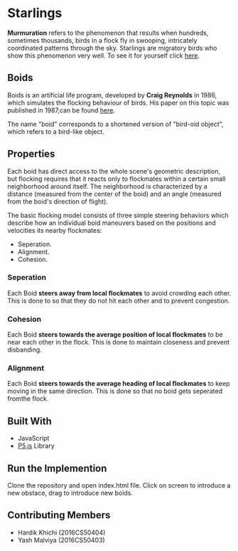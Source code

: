 # Starlings
**Murmuration** refers to the phenomenon that results when hundreds, sometimes thousands, birds in a flock fly in swooping, intricately coordinated patterns through the sky. Starlings are migratory birds who show this phenomenon very well. To see it for yourself click [here](https://www.youtube.com/watch?v=V4f_1_r80RY).

## Boids

Boids is an artificial life program, developed by **Craig Reynolds** in 1986, which simulates the flocking behaviour of birds. His paper on this topic was published in 1987,can be found [here](https://www.red3d.com/cwr/papers/1999/gdc99steer.pdf).

The name "boid" corresponds to a shortened version of "bird-oid object", which refers to a bird-like object.

## Properties

Each boid has direct access to the whole scene's geometric description, but flocking requires that it reacts only to flockmates within a certain small neighborhood around itself. The neighborhood is characterized by a distance (measured from the center of the boid) and an angle (measured from the boid's direction of flight).

The basic flocking model consists of three simple steering behaviors which describe how an individual boid maneuvers based on the positions and velocities its nearby flockmates:
- Seperation.
- Alignment.
- Cohesion.

### Seperation

Each Boid **steers away from local flockmates** to avoid crowding each other. This is done to so that they do not hit each other and to prevent congestion.

### Cohesion

Each Boid **steers towards the average position of local flockmates** to be near each other in the flock. This is done to maintain closeness and prevent disbanding.

### Alignment

Each Boid **steers towards the average heading of local flockmates** to keep moving in the same direction. This is done so that no boid gets seperated fromthe flock.

## Built With

- JavaScript
- [P5.js](https://p5js.org/) Library

## Run the Implemention

Clone the repository and open index.html file. Click on screen to introduce a new obstace, drag to introduce new boids.

## Contributing Members

- Hardik Khichi (2016CS50404)
- Yash Malviya (2016CS50403)

